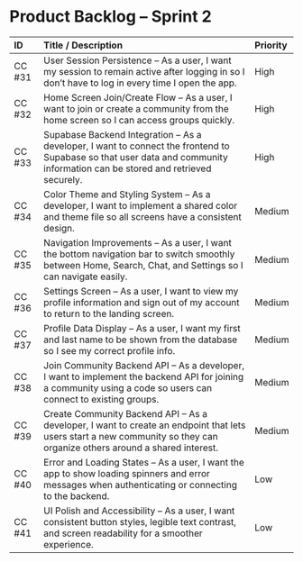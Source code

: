 # Product Backlog – Sprint 2

| ID | Title / Description | Priority |
|:--|:--|:--|
| CC #31 | User Session Persistence – As a user, I want my session to remain active after logging in so I don’t have to log in every time I open the app. | High |
| CC #32 | Home Screen Join/Create Flow – As a user, I want to join or create a community from the home screen so I can access groups quickly. | High |
| CC #33 | Supabase Backend Integration – As a developer, I want to connect the frontend to Supabase so that user data and community information can be stored and retrieved securely. | High |
| CC #34 | Color Theme and Styling System – As a developer, I want to implement a shared color and theme file so all screens have a consistent design. | Medium |
| CC #35 | Navigation Improvements – As a user, I want the bottom navigation bar to switch smoothly between Home, Search, Chat, and Settings so I can navigate easily. | Medium |
| CC #36 | Settings Screen – As a user, I want to view my profile information and sign out of my account to return to the landing screen. | Medium |
| CC #37 | Profile Data Display – As a user, I want my first and last name to be shown from the database so I see my correct profile info. | Medium |
| CC #38 | Join Community Backend API – As a developer, I want to implement the backend API for joining a community using a code so users can connect to existing groups. | Medium |
| CC #39 | Create Community Backend API – As a developer, I want to create an endpoint that lets users start a new community so they can organize others around a shared interest. | Medium |
| CC #40 | Error and Loading States – As a user, I want the app to show loading spinners and error messages when authenticating or connecting to the backend. | Low |
| CC #41 | UI Polish and Accessibility – As a user, I want consistent button styles, legible text contrast, and screen readability for a smoother experience. | Low |
